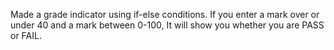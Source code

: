 Made a grade indicator using if-else conditions.
If you enter a mark over or under 40 and a mark between 0-100, It will show you whether you are PASS or FAIL.
